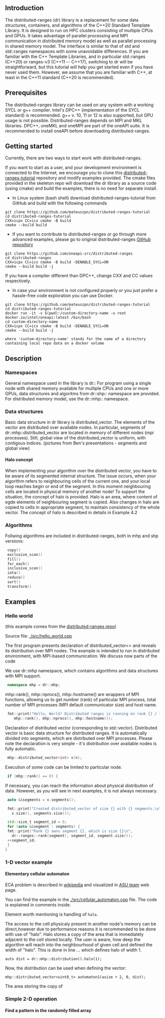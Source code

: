 ## Introduction

The distributed-ranges (dr) library is a replacement for some data structures, containers, and algorithms of the C++20 Standard Template Library. It is designed to run on HPC clusters consisting of multiple CPUs and GPUs. It takes advantage of parallel processing and MPI communication in distributed memory model as well as parallel processing in shared memory model. The interface is similar to that of std and std::ranges namespaces with some unavoidable differences.
If you are familiar with the C++ Template Libraries, and in particular std::ranges (C++20) or ranges-v3 (C++11 -- C++17), switching to dr will be straightforward, but this tutorial will help you get started even if you have never used them. However, we assume that you are familiar with C++, at least in the C++11 standard (C++20 is recommended).

## Prerequisites

The distributed-ranges library can be used on any system with a working SYCL or g++ compiler. Intel's DPC++ (implementation of the SYCL standard) is recommended. g++ v. 10, 11 or 12 is also supported, but GPU usage is not possible.
Distributed-ranges depends on MPI and MKL libraries.
DPC++, oneMKL and oneMPI are part of the oneAPI suite. It is recommended to install oneAPI before downloading distributed-ranges.

## Getting started

Currently, there are two ways to start work with distributed-ranges.

If you want to start as a user, and your development environment is connected to the Internet, we encourage you to clone this [distributed-ranges-tutorial](https://github.com/intel/distributed-ranges-tutorial) repository and modify examples provided. The cmake files provided in the skeleton repo will download the dr library as a source code (using cmake) and build the examples, there is no need for separate install.

- In Linux system (bash shell) download distributed-ranges-tutorial from GitHub and build with the following commands

 ```shell
 git clone https://github.com/mateuszpn/distributed-ranges-tutorial
 cd distributed-ranges-tutorial
 CXX=icpx CC=icx cmake -B build
 cmake --build build
 ```

- If you want to contribute to distributed-ranges or go through more advanced examples, please go to original distributed-ranges [GitHub repository](https://github.com/oneapi-src/distributed-ranges/)

 ```shell
 git clone https://github.com/oneapi-src/distributed-ranges
 cd distributed-ranges
 CXX=icpx CC=icx cmake -B build -DENABLE_SYCL=ON
 cmake --build build -j
 ```

 If you have a compiler different than DPC++, change CXX and CC values respectively.

- In case your environment is not configured properly or you just prefer a hassle-free code exploration you can use Docker.

 ```shell
 git clone https://github.com/mateuszpn/distributed-ranges-tutorial
 cd distributed-ranges-tutorial
 docker run -it -v $(pwd):/custom-directory-name -u root docker.io/intel/oneapi:latest /bin/bash
 cd custom-directory-name 
 CXX=icpx CC=icx cmake -B build -DENABLE_SYCL=ON
 cmake --build build -j
 ```

	where 'custom-directory-name' stands for the name of a directory containing local repo data on a docker volume

## Description

### Namespaces

General namespace used in the library is dr::
For program using a single node with shared memory available for multiple CPUs and one or more GPUs, data structures and algoritms from dr::shp:: namespace are provided.
For distributed memory model, use the dr::mhp:: namespace.

### Data structures

Basic data structure in dr library is distributed_vector. The elements of the vector are distributed over available nodes. In particular, segments of dr::mhp::distributed_vector are located in memory of different nodes (mpi processes). Still, global view of the distributed_vector is uniform, with contigous indices.
(pictures from Ben's presentations - segments and global view)

#### Halo concept

When implementing your algorithm over the distributed vector, you have to be aware of its segmented internal structure. The issue occurs, when your algorithm refers to neighbouring cells of the current one, and your local loop reaches begin or end of the segment. In this moment neighbouring cells are located in physical memory of another node!
To support the situation, the concept of halo is provided. Halo is an area, where content of egde elements of neighbouring segment is copied. Also changes in halo are copied to cells in appropriate segment, to maintain consistency of the whole vector. The concept of halo is described in details in Example 4.2

### Algorithms

Follwing algorithms are included in distributed-ranges, both in mhp and shp versions:

```cpp
 copy()
 exclusive_scan()
 fill()
 for_each()
 inclusive_scan()
 iota()
 reduce()
 sort()
 transform()
```

## Examples

### Hello world

(this example comes from the [distributed-ranges repo](https://github.com/oneapi-src/distributed-ranges/))

Source file: [./src/hello_world.cpp](src/hello_world.cpp)

The first program presents declaration of distributed_vector<> and reveals its distribution over MPI nodes. The example is intended to run in distributed environment, with MPI-based communication. We discuss now parts of the code

We use dr::mhp namespace, which contains algorithms and data structures with MPI support.

```cpp
 namespace mhp = dr::mhp;
```

mhp::rank(), mhp::nprocs(), mhp::hostname() are wrappers of MPI functions, allowing us to get number (rank) of particular MPI process, total number of MPI processes (MPI default communicator size) and host name.

```cpp
 fmt::print("Hello, World! Distributed ranges is running on rank {} / {} on host {}\n",
    mhp::rank(), mhp::nprocs(), mhp::hostname());
```

Declaration of distributed vector (corresponding to std::vector). Distributed vector is basic data structure for distributed ranges. It is automatically divided into segments, which are distributed over MPI processes.
Please note the declaration is very simple - it's distribution over available nodes is fully automatic.

```cpp
 mhp::distributed_vector<int> v(n);
```

Execution of some code can be limited to particular node.

```cpp
 if (mhp::rank() == 0) {
```

If necessary, you can reach the information about physical distribution of data. However, as you will see in next examples, it is not always necessary.

```cpp
 auto &&segments = v.segments();

 fmt::print("Created distributed_vector of size {} with {} segments.\n",
   v.size(), segments.size());

 std::size_t segment_id = 0;
 for (auto &&segment : segments) {
 fmt::print("Rank {} owns segment {}, which is size {}\n",
   dr::ranges::rank(segment), segment_id, segment.size());
 ++segment_id;
 }
}
```

### 1-D vector example

#### Elementary cellular automaton

ECA problem is described in [wikipedia](https://en.wikipedia.org/wiki/Elementary_cellular_automaton) and visualized in [ASU team](https://elife-asu.github.io/wss-modules/modules/1-1d-cellular-automata/) web page.

You can find the example in the [./src/cellular_automaton.cpp](src/cellular_automaton.cpp) file. The code is explained in comments inside.

Element worth mentioning is handling of `halo`.

The access to the cell physicaly present in another node's memory can be direct,however due to performance reasons it is recommended to be done with use of "halo". Halo stores a copy of the area that is immediately adjacent to the cell stored locally. The user is aware, how deep the algorithm will reach into the neighbourhood of given cell and defined the width of "halo". This is done in line ... which defines halo of width 1.

```
auto dist = dr::mhp::distribution().halo(1);
```

Now, the distribution can be used when defining the vector:

```
mhp::distributed_vector<uint8_t> automaton1(asize + 2, 0, dist);
```

The area storing the copy of

### Simple 2-D operation

#### Find a pattern in the randomly filled array
